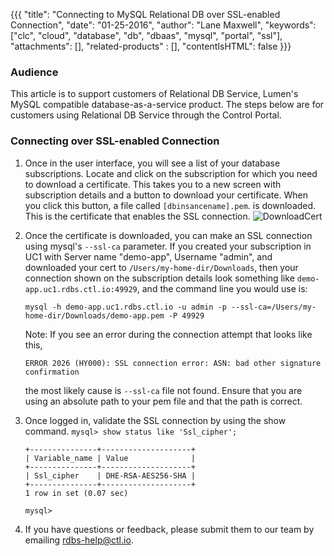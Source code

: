 {{{
  "title": "Connecting to MySQL Relational DB over SSL-enabled Connection",
  "date": "01-25-2016",
  "author": "Lane Maxwell",
  "keywords": ["clc", "cloud", "database", "db", "dbaas", "mysql", "portal", "ssl"],
  "attachments": [],
  "related-products" : [],
  "contentIsHTML": false
}}}

### Audience
This article is to support customers of Relational DB Service, Lumen's MySQL compatible database-as-a-service product. The steps below are for customers using Relational DB Service through the Control Portal.

### Connecting over SSL-enabled Connection
1. Once in the user interface, you will see a list of your database subscriptions. Locate and click on the subscription for which you need to download a certificate. This takes you to a new screen with subscription details and a button to download your certificate. When you click this button, a file called `[dbinsancename].pem`. is downloaded. This is the certificate that enables the SSL connection.
   ![DownloadCert](../images/rdbs/rdbs-cert.png)

2. Once the certificate is downloaded, you can make an SSL connection using mysql's `--ssl-ca` parameter. If you created your subscription in UC1 with Server name "demo-app", Username "admin", and downloaded your cert to `/Users/my-home-dir/Downloads`, then your connection shown on the subscription details look something like `demo-app.uc1.rdbs.ctl.io:49929`, and the command line you would use is:

   `mysql -h demo-app.uc1.rdbs.ctl.io -u admin -p --ssl-ca=/Users/my-home-dir/Downloads/demo-app.pem -P 49929`

   Note: If you see an error during the connection attempt that looks like this,

   `ERROR 2026 (HY000): SSL connection error: ASN: bad other signature confirmation`

   the most likely cause is `--ssl-ca` file not found. Ensure that you are using an absolute path to your pem file and that the path is correct.

3. Once logged in, validate the SSL connection by using the show command.
   `mysql> show status like 'Ssl_cipher';`

   ```
   +---------------+--------------------+
   | Variable_name | Value              |
   +---------------+--------------------+
   | Ssl_cipher    | DHE-RSA-AES256-SHA |
   +---------------+--------------------+
   1 row in set (0.07 sec)

   mysql>
   ```
4. If you have questions or feedback, please submit them to our team by emailing <a href="mailto:rdbs-help@ctl.io">rdbs-help@ctl.io</a>.
